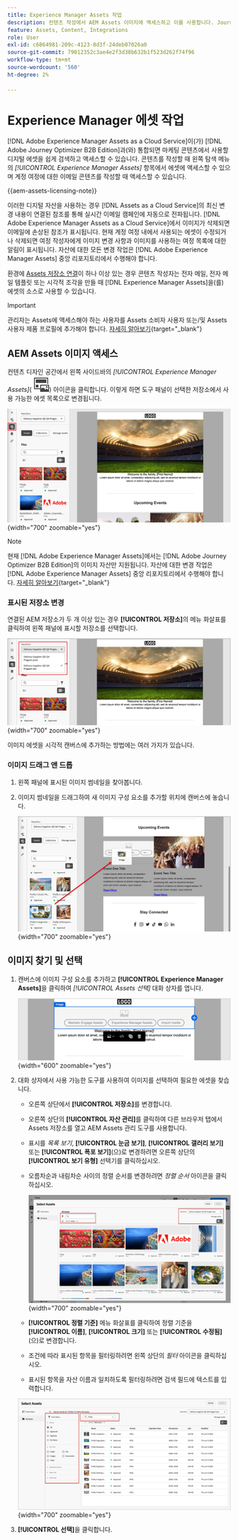 ```yaml
---
title: Experience Manager Assets 작업
description: 컨텐츠 작성에서 AEM Assets 이미지에 액세스하고 이를 사용합니다. Journey Optimizer B2B edition에서 자동으로 변경 사항을 드래그 앤 드롭하고, 검색하고, 필터링하고, 동기화합니다.
feature: Assets, Content, Integrations
role: User
exl-id: c6864981-209c-4123-8d3f-24deb07026a0
source-git-commit: 79012352c3ae4e2f3d38b632b1f523d262f74f96
workflow-type: tm+mt
source-wordcount: '560'
ht-degree: 2%

---
```


# Experience Manager 에셋 작업

[!DNL Adobe Experience Manager Assets as a Cloud Service]이(가) [!DNL Adobe Journey Optimizer B2B Edition]과(와) 통합되면 마케팅 콘텐츠에서 사용할 디지털 에셋을 쉽게 검색하고 액세스할 수 있습니다. 콘텐츠를 작성할 때 왼쪽 탐색 메뉴의 _[!UICONTROL Experience Manager Assets]_ 항목에서 에셋에 액세스할 수 있으며 계정 여정에 대한 이메일 콘텐츠를 작성할 때 액세스할 수 있습니다.

{{aem-assets-licensing-note}}

이러한 디지털 자산을 사용하는 경우 [!DNL Assets as a Cloud Service]의 최신 변경 내용이 연결된 참조를 통해 실시간 이메일 캠페인에 자동으로 전파됩니다. [!DNL Adobe Experience Manager Assets as a Cloud Service]에서 이미지가 삭제되면 이메일에 손상된 참조가 표시됩니다. 현재 계정 여정 내에서 사용되는 에셋이 수정되거나 삭제되면 여정 작성자에게 이미지 변경 사항과 이미지를 사용하는 여정 목록에 대한 알림이 표시됩니다. 자산에 대한 모든 변경 작업은 [!DNL Adobe Experience Manager Assets] 중앙 리포지토리에서 수행해야 합니다.

환경에 [Assets 저장소 연결](../admin/configure-aem-repositories.md)이 하나 이상 있는 경우 콘텐츠 작성자는 전자 메일, 전자 메일 템플릿 또는 시각적 조각을 만들 때 [!DNL Experience Manager Assets]을(를) 에셋의 소스로 사용할 수 있습니다.

>[!IMPORTANT]
>
>관리자는 Assets에 액세스해야 하는 사용자를 Assets 소비자 사용자 또는/및 Assets 사용자 제품 프로필에 추가해야 합니다. [자세히 알아보기](https://experienceleague.adobe.com/ko/docs/experience-manager-cloud-service/content/security/ims-support#managing-products-and-user-access-in-admin-console){target="_blank"}

## AEM Assets 이미지 액세스

컨텐츠 디자인 공간에서 왼쪽 사이드바의 _[!UICONTROL Experience Manager Assets]_( ![Experience Manager Assets 아이콘](../../assets/do-not-localize/icon-assets-aem.svg)) 아이콘을 클릭합니다. 이렇게 하면 도구 패널이 선택한 저장소에서 사용 가능한 에셋 목록으로 변경됩니다.

![Assets 선택기 아이콘을 클릭하여 이미지 자산에 액세스합니다](./assets/content-assets-selector-aem-assets.png){width="700" zoomable="yes"}

>[!NOTE]
>
>현재 [!DNL Adobe Experience Manager Assets]에서는 [!DNL Adobe Journey Optimizer B2B Edition]의 이미지 자산만 지원됩니다. 자산에 대한 변경 작업은 [!DNL Adobe Experience Manager Assets] 중앙 리포지토리에서 수행해야 합니다. [자세히 알아보기](https://experienceleague.adobe.com/ko/docs/experience-manager-cloud-service/content/assets/manage/manage-digital-assets){target="_blank"}

### 표시된 저장소 변경

연결된 AEM 저장소가 두 개 이상 있는 경우 **[!UICONTROL 저장소]**&#x200B;의 메뉴 화살표를 클릭하여 왼쪽 패널에 표시할 저장소를 선택합니다.

![이미지 자산에 액세스할 AEM Assets 저장소를 선택하십시오](./assets/content-assets-selector-aem-repo.png){width="700" zoomable="yes"}

이미지 에셋을 시각적 캔버스에 추가하는 방법에는 여러 가지가 있습니다.

### 이미지 드래그 앤 드롭

1. 왼쪽 패널에 표시된 이미지 썸네일을 찾아봅니다.

1. 이미지 썸네일을 드래그하여 새 이미지 구성 요소를 추가할 위치에 캔버스에 놓습니다.

   ![이미지 에셋 드래그 앤 드롭](./assets/content-drag-drop-image-aem-assets.png){width="700" zoomable="yes"}

## 이미지 찾기 및 선택

1. 캔버스에 이미지 구성 요소를 추가하고 **[!UICONTROL Experience Manager Assets]**&#x200B;을 클릭하여 _[!UICONTROL Assets 선택]_ 대화 상자를 엽니다.

   ![이미지 구성 요소에 대한 에셋 선택](./assets/content-image-component-empty.png){width="600" zoomable="yes"}

1. 대화 상자에서 사용 가능한 도구를 사용하여 이미지를 선택하여 필요한 에셋을 찾습니다.

   * 오른쪽 상단에서 **[!UICONTROL 저장소]**&#x200B;를 변경합니다.

   * 오른쪽 상단의 **[!UICONTROL 자산 관리]**&#x200B;를 클릭하여 다른 브라우저 탭에서 Assets 저장소를 열고 AEM Assets 관리 도구를 사용합니다.

   * 표시를 _목록 보기_, **[!UICONTROL 눈금 보기]**, **[!UICONTROL 갤러리 보기]** 또는 **[!UICONTROL 폭포 보기]**(으)로 변경하려면 오른쪽 상단의 **[!UICONTROL 보기 유형]** 선택기를 클릭하십시오.

   * 오름차순과 내림차순 사이의 정렬 순서를 변경하려면 _정렬 순서_ 아이콘을 클릭하십시오.

     ![Assets 선택 대화 상자에서 도구를 사용하여 이미지 자산을 찾아 선택합니다](./assets/content-select-assets-dialog-aem.png){width="700" zoomable="yes"}

   * **[!UICONTROL 정렬 기준]** 메뉴 화살표를 클릭하여 정렬 기준을 **[!UICONTROL 이름]**, **[!UICONTROL 크기]** 또는 **[!UICONTROL 수정됨]**(으)로 변경합니다.

   * 조건에 따라 표시된 항목을 필터링하려면 왼쪽 상단의 _필터_ 아이콘을 클릭하십시오.

   * 표시된 항목을 자산 이름과 일치하도록 필터링하려면 검색 필드에 텍스트를 입력합니다.

   ![필터 및 검색 필드를 사용하여 자산을 찾습니다](./assets/content-select-assets-dialog-aem-filter.png){width="700" zoomable="yes"}

1. **[!UICONTROL 선택]**&#x200B;을 클릭합니다.
<!-- 

## Upload assets

To import files to Assets as a Cloud Service, you first need to browse or create the folder to be used for storage. You can then import an asset and add it to your email content. After assets are uploaded, you can [use the image assets as you author content](./assets-overview.md#add-assets-to-your-content).

1. While authoring your content in the email designer, drag an image element into the canvas. 

   The properties on the right reflect the image element selection. 

1. Click **[!UICONTROL Import media]** to open the _[!UICONTROL Upload image]_ dialog.

1. If your file system is open to your image file, drag and drop the file on the box in the dialog.

   ![Upload image file to Assets repository](./assets/email-designer-image-upload.png){width="700" zoomable="yes"}

   You can also click the **[!UICONTROL Select a file from your computer]** link and use your file system to locate and select the image file. Click Open and the image file is displayed in the box.

1. Click **[!UICONTROL Import]**.
-->
